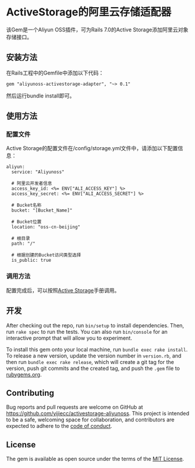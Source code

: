 # ActiveStorage的阿里云存储适配器

该Gem是一个Aliyun OSS插件，可为Rails 7.0的Active Storage添加阿里云对象存储接口。

## 安装方法

在Rails工程中的Gemfile中添加以下代码：

    gem "aliyunoss-activestorage-adapter", "~> 0.1"

然后运行bundle install即可。

## 使用方法

### 配置文件

Active Storage的配置文件在/config/storage.yml文件中，请添加以下配置信息：

    aliyun:
      service: "Aliyunoss"
      
      # 阿里云开发者信息
      access_key_id: <%= ENV["ALI_ACCESS_KEY"] %>
      access_key_secret: <%= ENV["ALI_ACCESS_SECRET"] %>
      
      # Bucket名称
      bucket: "[Bucket_Name]"
      
      # Bucket位置
      location: "oss-cn-beijing"
      
      # 根目录
      path: "/"
      
      # 根据创建的Bucket访问类型选择
      is_public: true

### 调用方法

配置完成后，可以按照[Active Storage](https://edgeguides.rubyonrails.org/active_storage_overview.html)手册调用。

## 开发

After checking out the repo, run `bin/setup` to install dependencies. Then, run `rake spec` to run the tests. You can also run `bin/console` for an interactive prompt that will allow you to experiment.

To install this gem onto your local machine, run `bundle exec rake install`. To release a new version, update the version number in `version.rb`, and then run `bundle exec rake release`, which will create a git tag for the version, push git commits and the created tag, and push the `.gem` file to [rubygems.org](https://rubygems.org).

## Contributing

Bug reports and pull requests are welcome on GitHub at https://github.com/yijiecc/activestorage-aliyunoss. This project is intended to be a safe, welcoming space for collaboration, and contributors are expected to adhere to the [code of conduct](https://github.com/yijiecc/activestorage-aliyunoss/blob/master/CODE_OF_CONDUCT.md).

## License

The gem is available as open source under the terms of the [MIT License](https://opensource.org/licenses/MIT).

